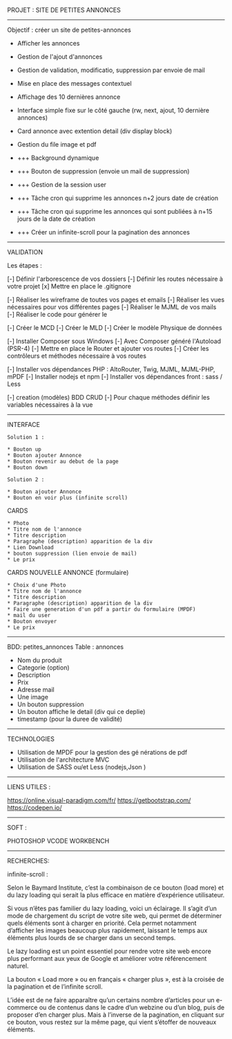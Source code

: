 PROJET : SITE DE PETITES ANNONCES

---

Objectif : créer un site de petites-annonces

- Afficher les annonces
- Gestion de l'ajout d'annonces
- Gestion de validation, modificatio, suppression par envoie de mail
- Mise en place des messages contextuel
- Affichage des 10 dernières annonce
- Interface simple fixe sur le côté gauche (rw, next, ajout, 10 dernière annonces)
- Card annonce avec extention detail (div display block)
- Gestion du file image et pdf

- +++ Background dynamique
- +++ Bouton de suppression (envoie un mail de suppression)
- +++ Gestion de la session user
- +++ Tâche cron qui supprime les annonces n+2 jours date de création
- +++ Tâche cron qui supprime les annonces qui sont publiées à n+15 jours de la date de création
- +++ Créer un infinite-scroll pour la pagination des annonces

---

VALIDATION

Les étapes :

[-] Définir l'arborescence de vos dossiers
[-] Définir les routes nécessaire à votre projet
[x] Mettre en place le .gitignore

[-] Réaliser les wireframe de toutes vos pages et emails
[-] Réaliser les vues nécessaires pour vos différentes pages
[-] Réaliser le MJML de vos mails
[-] Réaliser le code pour générer le

[-] Créer le MCD
[-] Créer le MLD
[-] Créer le modèle Physique de données

[-] Installer Composer sous Windows
[-] Avec Composer généré l'Autoload (PSR-4)
[-] Mettre en place le Router et ajouter vos routes
[-] Créer les contrôleurs et méthodes nécessaire à vos routes

[-] Installer vos dépendances PHP : AltoRouter, Twig, MJML, MJML-PHP, mPDF
[-] Installer nodejs et npm
[-] Installer vos dépendances front : sass / Less

[-] creation (modèles) BDD CRUD
[-] Pour chaque méthodes définir les variables nécessaires à la vue

---

INTERFACE

    Solution 1 :

    * Bouton up
    * Bouton ajouter Annonce
    * Bouton revenir au debut de la page
    * Bouton down

    Solution 2 :

    * Bouton ajouter Annonce
    * Bouton en voir plus (infinite scroll)

CARDS

    * Photo
    * Titre nom de l'annonce
    * Titre description
    * Paragraphe (description) apparition de la div
    * Lien Download
    * bouton suppression (lien envoie de mail)
    * Le prix

CARDS NOUVELLE ANNONCE (formulaire)

    * Choix d'une Photo
    * Titre nom de l'annonce
    * Titre description
    * Paragraphe (description) apparition de la div
    * Faire une generation d'un pdf a partir du formulaire (MPDF)
    * mail du user
    * Bouton envoyer
    * Le prix

---

BDD: petites_annonces
Table : annonces

- Nom du produit
- Categorie (option)
- Description
- Prix
- Adresse mail
- Une image
- Un bouton suppression
- Un bouton affiche le detail (div qui ce deplie)
- timestamp (pour la duree de validité)

---

TECHNOLOGIES

- Utilisation de MPDF pour la gestion des gé nérations de pdf
- Utilisation de l'architecture MVC
- Utilisation de SASS ou/et Less (nodejs,Json )

---

LIENS UTILES :

https://online.visual-paradigm.com/fr/
https://getbootstrap.com/
https://codepen.io/

---

SOFT :

PHOTOSHOP
VCODE
WORKBENCH

---

RECHERCHES:

infinite-scroll :

Selon le Baymard Institute, c’est la combinaison de ce bouton (load more) et du lazy loading qui serait la plus efficace en matière d’expérience utilisateur.

Si vous n’êtes pas familier du lazy loading, voici un éclairage. Il s’agit d’un mode de chargement du script de votre site web, qui permet de déterminer quels éléments sont à charger en priorité. Cela permet notamment d’afficher les images beaucoup plus rapidement, laissant le temps aux éléments plus lourds de se charger dans un second temps.

Le lazy loading est un point essentiel pour rendre votre site web encore plus performant aux yeux de Google et améliorer votre référencement naturel.

La bouton « Load more » ou en français « charger plus », est à la croisée de la pagination et de l’infinite scroll.

L’idée est de ne faire apparaître qu’un certains nombre d’articles pour un e-commerce ou de contenus dans le cadre d’un webzine ou d’un blog, puis de proposer d’en charger plus. Mais à l’inverse de la pagination, en cliquant sur ce bouton, vous restez sur la même page, qui vient s’étoffer de nouveaux éléments.
